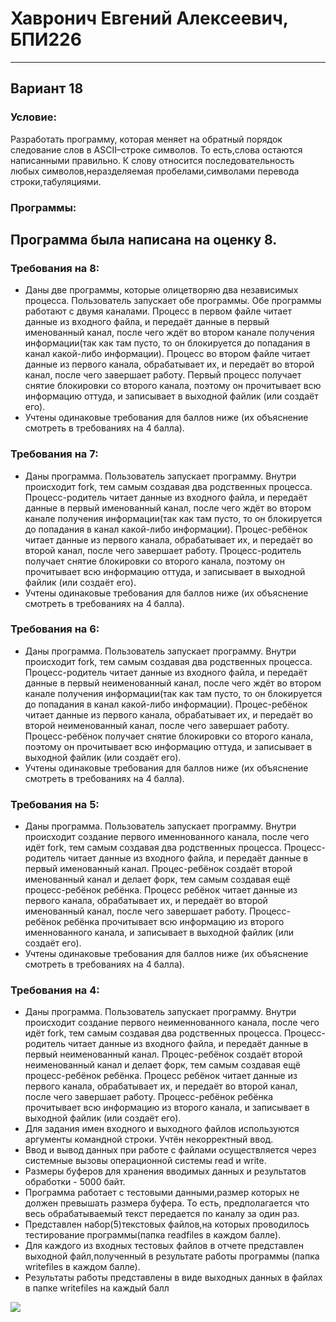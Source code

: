 # Хавронич Евгений Алексеевич, БПИ226
---
## Вариант 18
### Условие:
Разработать программу, которая меняет на обратный порядок следование слов в ASCII–строке символов. То есть,слова остаются написанными правильно. К слову относится последовательность любых символов,неразделяемая пробелами,символами перевода строки,табуляциями.
### Программы:


## Программа была написана на оценку 8.


### Требования на 8:
- Даны две программы, которые олицетворяю два независимых процесса. Пользователь запускает обе программы. Обе программы работают с двумя каналами. Процесс в первом файле читает данные из входного файла, и передаёт данные в первый именованный канал, после чего ждёт во втором канале получения информации(так как там пусто, то он блокируется до попадания в канал какой-либо информации). Процесс во втором файле читает данные из первого канала, обрабатывает их, и передаёт во второй канал, после чего завершает работу. Первый процесс получает снятие блокировки со второго канала, поэтому он прочитывает всю информацию оттуда, и записывает в выходной файлик (или создаёт его).
- Учтены одинаковые требования для баллов ниже (их объяснение смотреть в требованиях на 4 балла).

### Требования на 7:
- Даны программа. Пользователь запускает программу. Внутри происходит fork, тем самым создавая два родственных процесса. Процесс-родитель читает данные из входного файла, и передаёт данные в первый именованный канал, после чего ждёт во втором канале получения информации(так как там пусто, то он блокируется до попадания в канал какой-либо информации). Процес-ребёнок читает данные из первого канала, обрабатывает их, и передаёт во второй канал, после чего завершает работу. Процесс-родитель получает снятие блокировки со второго канала, поэтому он прочитывает всю информацию оттуда, и записывает в выходной файлик (или создаёт его).
- Учтены одинаковые требования для баллов ниже (их объяснение смотреть в требованиях на 4 балла).

### Требования на 6:
- Даны программа. Пользователь запускает программу. Внутри происходит fork, тем самым создавая два родственных процесса. Процесс-родитель читает данные из входного файла, и передаёт данные в первый неименованный канал, после чего ждёт во втором канале получения информации(так как там пусто, то он блокируется до попадания в канал какой-либо информации). Процес-ребёнок читает данные из первого канала, обрабатывает их, и передаёт во второй неименованный канал, после чего завершает работу. Процесс-ребёнок получает снятие блокировки со второго канала, поэтому он прочитывает всю информацию оттуда, и записывает в выходной файлик (или создаёт его).
- Учтены одинаковые требования для баллов ниже (их объяснение смотреть в требованиях на 4 балла).

### Требования на 5:
- Даны программа. Пользователь запускает программу. Внутри происходит создание первого именнованного канала, после чего идёт fork, тем самым создавая два родственных процесса. Процесс-родитель читает данные из входного файла, и передаёт данные в первый именованный канал. Процес-ребёнок создаёт второй именованный канал и делает форк, тем самым создавая ещё процесс-ребёнок ребёнка. Процесс ребёнок читает данные из первого канала, обрабатывает их, и передаёт во второй именованный канал, после чего завершает работу. Процесс-ребёнок ребёнка прочитывает всю информацию из второго именнованного канала, и записывает в выходной файлик (или создаёт его).
- Учтены одинаковые требования для баллов ниже (их объяснение смотреть в требованиях на 4 балла).

### Требования на 4:
- Даны программа. Пользователь запускает программу. Внутри происходит создание первого неименнованного канала, после чего идёт fork, тем самым создавая два родственных процесса. Процесс-родитель читает данные из входного файла, и передаёт данные в первый неименованный канал. Процес-ребёнок создаёт второй неименованный канал и делает форк, тем самым создавая ещё процесс-ребёнок ребёнка. Процесс ребёнок читает данные из первого канала, обрабатывает их, и передаёт во второй канал, после чего завершает работу. Процесс-ребёнок ребёнка прочитывает всю информацию из второго канала, и записывает в выходной файлик (или создаёт его).
- Для задания имен входного и выходного файлов используются аргументы командной строки. Учтён некорректный ввод.
- Ввод и вывод данных при работе с файлами осуществляется через системные вызовы операционной системы read и write.
- Размеры буферов для хранения вводимых данных и результатов обработки - 5000 байт.
- Программа работает с тестовыми данными,размер которых не должен превышать размера буфера. То есть, предполагается что весь обрабатываемый текст передается по каналу за один раз.
- Представлен набор(5)текстовых файлов,на которых проводилось тестирование программы(папка readfiles в каждом балле).
- Для каждого из входных тестовых файлов в отчете представлен выходной файл,полученный в результате работы программы (папка writefiles в каждом балле).
- Результаты работы представлены в виде выходных данных в файлах в папке writefiles на каждый балл


![](https://i.pinimg.com/564x/2c/34/a7/2c34a7356f7f07f5f867dfe8af1a4758.jpg)
